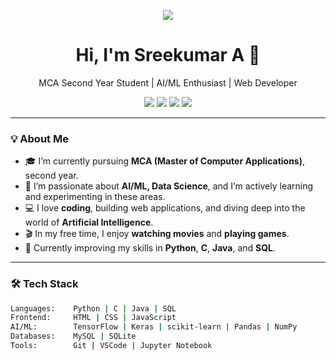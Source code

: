 <!-- Profile README Template -->

<p align="center">
  <img src="https://readme-typing-svg.herokuapp.com/?lines=Hello+There!+I'm+Sreekumar+A.;MCA+Student+|+AI%2FML+Enthusiast+|+Web+Developer&center=true&width=500&height=45" />
</p>

<h1 align="center">Hi, I'm Sreekumar A 👋</h1>
<p align="center">
  MCA Second Year Student | AI/ML Enthusiast | Web Developer
</p>

<p align="center">
  <a href="https://github.com/sreekumara"><img src="https://img.shields.io/github/followers/sreekumara?label=Follow&style=social"></a>
  <a href="https://twitter.com/sreekumara"><img src="https://img.shields.io/twitter/follow/sreekumara?style=social"></a>
  <a href="https://www.linkedin.com/in/sreekumara"><img src="https://img.shields.io/badge/-LinkedIn-blue?style=flat-square&logo=linkedin"></a>
  <a href="mailto:sreekumar@example.com"><img src="https://img.shields.io/badge/-Email-red?style=flat-square&logo=gmail&logoColor=white"></a>
</p>

---

### 💡 About Me

- 🎓 I’m currently pursuing **MCA (Master of Computer Applications)**, second year.
- 🌱 I’m passionate about **AI/ML, Data Science**, and I’m actively learning and experimenting in these areas.
- 💻 I love **coding**, building web applications, and diving deep into the world of **Artificial Intelligence**.
- 🎬 In my free time, I enjoy **watching movies** and **playing games**.
- 🔧 Currently improving my skills in **Python**, **C**, **Java**, and **SQL**.

---

### 🛠️ Tech Stack

```bash
Languages:    Python | C | Java | SQL
Frontend:     HTML | CSS | JavaScript
AI/ML:        TensorFlow | Keras | scikit-learn | Pandas | NumPy
Databases:    MySQL | SQLite
Tools:        Git | VSCode | Jupyter Notebook
